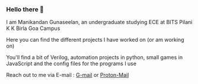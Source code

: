 ### Hello there 👋

<!--
**manig1729/manig1729** is a ✨ _special_ ✨ repository because its `README.md` (this file) appears on your GitHub profile.

Here are some ideas to get you started:

- 🔭 I’m currently working on ...
- 🌱 I’m currently learning ...
- 👯 I’m looking to collaborate on ...
- 🤔 I’m looking for help with ...
- 💬 Ask me about ...
- 📫 How to reach me: ...
- 😄 Pronouns: ...
- ⚡ Fun fact: ...
-->

I am Manikandan Gunaseelan, an undergraduate studying ECE at BITS Pilani K K Birla Goa Campus

Here you can find the different projects I have worked on (or am working on)

You'll find a bit of Verilog, automation projects in python, small games in JavaScript and the config files for the programs I use

Reach out to me via E-mail : [G-mail](mailto:manikandang1729@gmail.com) or [Proton-Mail](mailto:manikandang1729@pm.me)
